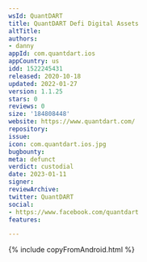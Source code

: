 ```yaml
---
wsId: QuantDART
title: QuantDART Defi Digital Assets
altTitle: 
authors:
- danny
appId: com.quantdart.ios
appCountry: us
idd: 1522245431
released: 2020-10-18
updated: 2022-01-27
version: 1.1.25
stars: 0
reviews: 0
size: '184808448'
website: https://www.quantdart.com/
repository: 
issue: 
icon: com.quantdart.ios.jpg
bugbounty: 
meta: defunct
verdict: custodial
date: 2023-01-11
signer: 
reviewArchive: 
twitter: QuantDART
social:
- https://www.facebook.com/quantdart
features: 

---
```


{% include copyFromAndroid.html %}

